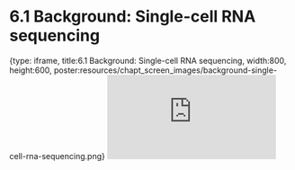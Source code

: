 # 6.1 Background: Single-cell RNA sequencing
 
{type: iframe, title:6.1 Background: Single-cell RNA sequencing, width:800, height:600, poster:resources/chapt_screen_images/background-single-cell-rna-sequencing.png}
![](http://science.c-moor.org/miniCURE-RNA-seq/background-single-cell-rna-sequencing.html)
 

 

